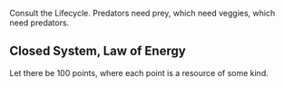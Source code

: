 Consult the Lifecycle. Predators need prey, which need veggies, which need predators.

## Closed System, Law of Energy
Let there be 100 points, where each point is a resource of some kind.